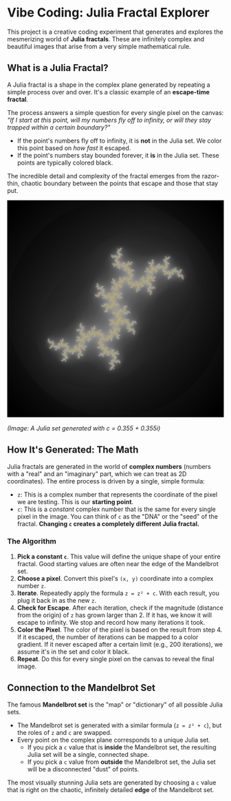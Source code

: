 # Vibe Coding: Julia Fractal Explorer

This project is a creative coding experiment that generates and explores the mesmerizing world of **Julia fractals**. These are infinitely complex and beautiful images that arise from a very simple mathematical rule.

## What is a Julia Fractal?

A Julia fractal is a shape in the complex plane generated by repeating a simple process over and over. It's a classic example of an **escape-time fractal**.

The process answers a simple question for every single pixel on the canvas: *"If I start at this point, will my numbers fly off to infinity, or will they stay trapped within a certain boundary?"*

-   If the point's numbers fly off to infinity, it is **not** in the Julia set. We color this point based on *how fast* it escaped.
-   If the point's numbers stay bounded forever, it **is** in the Julia set. These points are typically colored black.

The incredible detail and complexity of the fractal emerges from the razor-thin, chaotic boundary between the points that escape and those that stay put.

![Julia Set Example](julia_art_60377_metallic.png)

*(Image: A Julia set generated with c = 0.355 + 0.355i)*

## How It's Generated: The Math

Julia fractals are generated in the world of **complex numbers** (numbers with a "real" and an "imaginary" part, which we can treat as 2D coordinates). The entire process is driven by a single, simple formula:


-   `z`: This is a complex number that represents the coordinate of the pixel we are testing. This is our **starting point**.
-   `c`: This is a *constant* complex number that is the same for every single pixel in the image. You can think of `c` as the "DNA" or the "seed" of the fractal. **Changing `c` creates a completely different Julia fractal.**

### The Algorithm

1.  **Pick a constant `c`**. This value will define the unique shape of your entire fractal. Good starting values are often near the edge of the Mandelbrot set.
2.  **Choose a pixel**. Convert this pixel's `(x, y)` coordinate into a complex number `z`.
3.  **Iterate**. Repeatedly apply the formula `z = z² + c`. With each result, you plug it back in as the new `z`.
4.  **Check for Escape**. After each iteration, check if the magnitude (distance from the origin) of `z` has grown larger than 2. If it has, we know it will escape to infinity. We stop and record how many iterations it took.
5.  **Color the Pixel**. The color of the pixel is based on the result from step 4. If it escaped, the number of iterations can be mapped to a color gradient. If it never escaped after a certain limit (e.g., 200 iterations), we assume it's in the set and color it black.
6.  **Repeat**. Do this for every single pixel on the canvas to reveal the final image.

## Connection to the Mandelbrot Set

The famous **Mandelbrot set** is the "map" or "dictionary" of all possible Julia sets.

-   The Mandelbrot set is generated with a similar formula (`z = z² + c`), but the roles of `z` and `c` are swapped.
-   Every point on the complex plane corresponds to a unique Julia set.
    -   If you pick a `c` value that is **inside** the Mandelbrot set, the resulting Julia set will be a single, connected shape.
    -   If you pick a `c` value from **outside** the Mandelbrot set, the Julia set will be a disconnected "dust" of points.

The most visually stunning Julia sets are generated by choosing a `c` value that is right on the chaotic, infinitely detailed **edge** of the Mandelbrot set.
